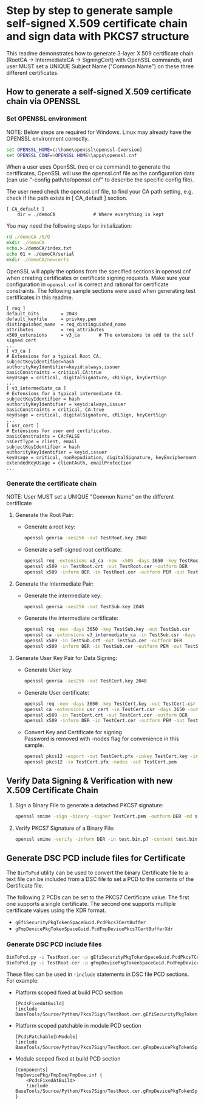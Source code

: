 # Step by step to generate sample self-signed X.509 certificate chain and sign data with PKCS7 structure

This readme demonstrates how to generate 3-layer X.509 certificate chain (RootCA
-> IntermediateCA -> SigningCert) with OpenSSL commands, and user MUST set a
UNIQUE Subject Name ("Common Name") on these three different certificates.

## How to generate a self-signed X.509 certificate chain via OPENSSL

### Set OPENSSL environment

NOTE: Below steps are required for Windows. Linux may already have the OPENSSL
environment correctly.

```cmd
set OPENSSL_HOME=c:\home\openssl\openssl-[version]
set OPENSSL_CONF=%OPENSSL_HOME%\apps\openssl.cnf
```

When a user uses OpenSSL (req or ca command) to generate the certificates,
OpenSSL will use the openssl.cnf file as the configuration data (can use
"-config path/to/openssl.cnf" to describe the specific config file).

The user need check the openssl.cnf file, to find your CA path setting, e.g.
check if the path exists in [ CA_default ] section.

```inf
[ CA_default ]
    dir = ./demoCA              # Where everything is kept
```

You may need the following steps for initialization:

```cmd
rd ./demoCA /S/Q
mkdir ./demoCA
echo.>./demoCA/index.txt
echo 01 > ./demoCA/serial
mkdir ./demoCA/newcerts
```

OpenSSL will apply the options from the specified sections in openssl.cnf when
creating certificates or certificate signing requests. Make sure your
configuration in `openssl.cnf` is correct and rational for certificate
constraints. The following sample sections were used when generating test
certificates in this readme.

``` inf
[ req ]
default_bits        = 2048
default_keyfile     = privkey.pem
distinguished_name  = req_distinguished_name
attributes          = req_attributes
x509_extensions     = v3_ca       # The extensions to add to the self signed cert
...
[ v3_ca ]
# Extensions for a typical Root CA.
subjectKeyIdentifier=hash
authorityKeyIdentifier=keyid:always,issuer
basicConstraints = critical,CA:true
keyUsage = critical, digitalSignature, cRLSign, keyCertSign
...
[ v3_intermediate_ca ]
# Extensions for a typical intermediate CA.
subjectKeyIdentifier = hash
authorityKeyIdentifier = keyid:always,issuer
basicConstraints = critical, CA:true
keyUsage = critical, digitalSignature, cRLSign, keyCertSign
...
[ usr_cert ]
# Extensions for user end certificates.
basicConstraints = CA:FALSE
nsCertType = client, email
subjectKeyIdentifier = hash
authorityKeyIdentifier = keyid,issuer
keyUsage = critical, nonRepudiation, digitalSignature, keyEncipherment
extendedKeyUsage = clientAuth, emailProtection
...
```

### Generate the certificate chain

NOTE: User MUST set a UNIQUE "Common Name" on the different certificate

1) Generate the Root Pair:

    * Generate a root key:

        ```cmd
        openssl genrsa -aes256 -out TestRoot.key 2048
        ```

    * Generate a self-signed root certificate:

        ```cmd
        openssl req -extensions v3_ca -new -x509 -days 3650 -key TestRoot.key -out TestRoot.crt
        openssl x509 -in TestRoot.crt -out TestRoot.cer -outform DER
        openssl x509 -inform DER -in TestRoot.cer -outform PEM -out TestRoot.pub.pem
        ```

2) Generate the Intermediate Pair:

    * Generate the intermediate key:

        ```cmd
        openssl genrsa -aes256 -out TestSub.key 2048
        ```

    * Generate the intermediate certificate:

        ```cmd
        openssl req -new -days 3650 -key TestSub.key -out TestSub.csr
        openssl ca -extensions v3_intermediate_ca -in TestSub.csr -days 3650 -out TestSub.crt -cert TestRoot.crt -keyfile TestRoot.key
        openssl x509 -in TestSub.crt -out TestSub.cer -outform DER
        openssl x509 -inform DER -in TestSub.cer -outform PEM -out TestSub.pub.pem
        ```

3) Generate User Key Pair for Data Signing:

    * Generate User key:

        ```cmd
        openssl genrsa -aes256 -out TestCert.key 2048
        ```

    * Generate User certificate:

        ```cmd
        openssl req -new -days 3650 -key TestCert.key -out TestCert.csr
        openssl ca -extensions usr_cert -in TestCert.csr -days 3650 -out TestCert.crt -cert TestSub.crt -keyfile TestSub.key
        openssl x509 -in TestCert.crt -out TestCert.cer -outform DER
        openssl x509 -inform DER -in TestCert.cer -outform PEM -out TestCert.pub.pem
        ```

    * Convert Key and Certificate for signing  
        Password is removed with -nodes flag for convenience in this sample.

        ```cmd
        openssl pkcs12 -export -out TestCert.pfx -inkey TestCert.key -in TestCert.crt
        openssl pkcs12 -in TestCert.pfx -nodes -out TestCert.pem
        ```

## Verify Data Signing & Verification with new X.509 Certificate Chain

1) Sign a Binary File to generate a detached PKCS7 signature:

    ```cmd
    openssl smime -sign -binary -signer TestCert.pem -outform DER -md sha256 -certfile TestSub.pub.pem -out test.bin.p7 -in test.bin
    ```

2) Verify PKCS7 Signature of a Binary File:

    ```cmd
    openssl smime -verify -inform DER -in test.bin.p7 -content test.bin -CAfile TestRoot.pub.pem -out test.org.bin
    ```

## Generate DSC PCD include files for Certificate

The `BinToPcd` utility can be used to convert the binary Certificate file to a
text file can be included from a DSC file to set a PCD to the contents of the
Certificate file.

The following 2 PCDs can be set to the PKCS7 Certificate value.  The first one
supports a single certificate.  The second one supports multiple certificate
values using the XDR format.

* `gEfiSecurityPkgTokenSpaceGuid.PcdPkcs7CertBuffer`
* `gFmpDevicePkgTokenSpaceGuid.PcdFmpDevicePkcs7CertBufferXdr`

### Generate DSC PCD include files

```cmd
BinToPcd.py -i TestRoot.cer -p gEfiSecurityPkgTokenSpaceGuid.PcdPkcs7CertBuffer -o TestRoot.cer.gEfiSecurityPkgTokenSpaceGuid.PcdPkcs7CertBuffer.inc
BinToPcd.py -i TestRoot.cer -p gFmpDevicePkgTokenSpaceGuid.PcdFmpDevicePkcs7CertBufferXdr -x -o TestRoot.cer.gFmpDevicePkgTokenSpaceGuid.PcdFmpDevicePkcs7CertBufferXdr.inc
```

These files can be used in `!include` statements in DSC file PCD sections.  For
example:

* Platform scoped fixed at build PCD section

    ```edk2_dsc
    [PcdsFixedAtBuild]
    !include BaseTools/Source/Python/Pkcs7Sign/TestRoot.cer.gEfiSecurityPkgTokenSpaceGuid.PcdPkcs7CertBuffer.inc
    ```

* Platform scoped patchable in module PCD section

    ```edk2_dsc
    [PcdsPatchableInModule]
    !include BaseTools/Source/Python/Pkcs7Sign/TestRoot.cer.gFmpDevicePkgTokenSpaceGuid.PcdFmpDevicePkcs7CertBufferXdr.inc
    ```

* Module scoped fixed at build PCD section

    ```edk2_dsc
    [Components]
    FmpDevicePkg/FmpDxe/FmpDxe.inf {
        <PcdsFixedAtBuild>
        !include BaseTools/Source/Python/Pkcs7Sign/TestRoot.cer.gFmpDevicePkgTokenSpaceGuid.PcdFmpDevicePkcs7CertBufferXdr.inc
    }
    ```
